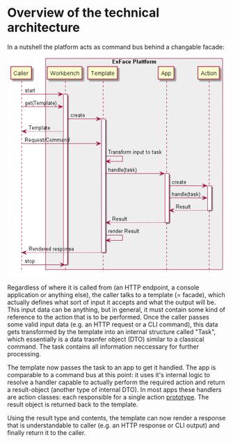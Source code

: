 # Overview of the technical architecture

In a nutshell the platform acts as command bus behind a changable facade:

![Processing a request](diagrams/sequence_overview.png)

Regardless of where it is called from (an HTTP endpoint, a console application or anything else), the caller talks to a template (= facade), which actually defines what sort of input it accepts and what the output will be. This input data can be anything, but in general, it must contain some kind of reference to the action that is to be performed. Once the caller passes some valid input data (e.g. an HTTP request or a CLI command), this data gets transformed by the template into an internal structure called "Task", which essentially is a data trasnfer object (DTO) similar to a classical command. The task contains all information neccessary for further processing. 

The template now passes the task to an app to get it handled. The app is comparable to a command bus at this point: it uses it's internal logic to resolve a handler capable to actually perform the required action and return a result-object (another type of internal DTO). In most apps these handlers are action classes: each responsible for a single action [prototype](../understanding_the_metamodel/prototypes.md). The result object is returned back to the template. 

Using the result type and contents, the template can now render a response that is understandable to caller (e.g. an HTTP response or CLI output) and finally return it to the caller.